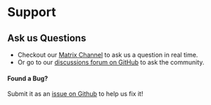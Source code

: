 # Support
## Ask us Questions
- Checkout our [Matrix Channel](https://matrix.to/#/!JZvPdVciSYDEVxNZHK:matrix.org?via=matrix.org) to ask us a question in real time.
- Or go to our [discussions forum on GitHub](https://github.com/autamus/registry/discussions/) to ask the community.

#### Found a Bug?
Submit it as an [issue on Github](https://github.com/autamus/registry/issues) to help us fix it!